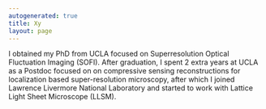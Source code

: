```yaml
---
autogenerated: true
title: Xy
layout: page
---
```


I obtained my PhD from UCLA focused on Superresolution Optical
Fluctuation Imaging (SOFI). After graduation, I spent 2 extra years at
UCLA as a Postdoc focused on on compressive sensing reconstructions for
localization based super-resolution microscopy, after which I joined
Lawrence Livermore National Laboratory and started to work with Lattice
Light Sheet Microscope (LLSM).
